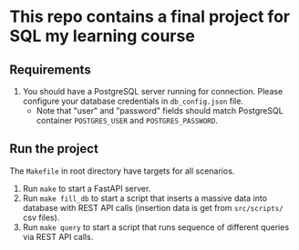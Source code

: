 # This repo contains a final project for SQL my learning course


## Requirements
1. You should have a PostgreSQL server running for connection. Please configure your database credentials in `db_config.json` file.
	* Note that "user" and "password" fields should match PostgreSQL container `POSTGRES_USER` and `POSTGRES_PASSWORD`.


## Run the project
The `Makefile` in root directory have targets for all scenarios.
1. Run `make` to start a FastAPI server.
2. Run `make fill_db` to start a script that inserts a massive data into database with REST API calls (insertion data is get from `src/scripts/` csv files).
3. Run `make query` to start a script that runs sequence of different queries via REST API calls. 